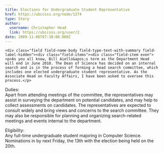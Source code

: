 ```yaml
---
title: Elections for Undergraduate Student Representative 
href: https://ubccsss.org/node/1274
type: Story
author:
  username: Christopher Head
  link: https://ubccsss.org/user/2
date: 2009-11-06T07:38:00.000Z
---
```



    <div class="field field-name-body field-type-text-with-summary field-label-hidden"><div class="field-items"><div class="field-item even"><p>As you all know, Bill Aiello&apos;s term as the Department Head will end in June 2010. The Dean of Science has decided on an internal search and is in the process of forming a head search committee, which includes one elected undergraduate student representative. As the Associate Head on Faculty Affairs, I have been asked to oversee this process.</p>
<p>Duties:<br>
Apart from attending meetings of the committee, the representatives may assist in surveying the department on potential candidates, and may help to collect assessments on candidates. The representatives are expected to consult widely and bring views and concerns to the search committee. They may also be responsible for planning and organizing search-related meetings and events internal to the department.</p>
<p>Eligibility:<br>
Any full-time undergraduate student majoring in Computer Science. Nominations in by next Friday, the 13th with the election being held on the 20th.</p>
</div></div></div>    <footer>
          </footer>
    